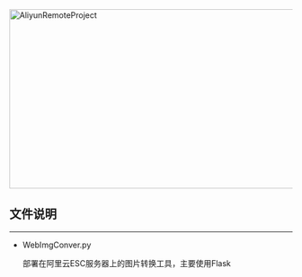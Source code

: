 <img src="https://socialify.git.ci/Euclid-Jie/AliyunRemoteProject/image?font=Source%20Code%20Pro&language=1&name=1&owner=1&theme=Auto" alt="AliyunRemoteProject" width="640" height="320" />

## 文件说明

------

- WebImgConver.py

  部署在阿里云ESC服务器上的图片转换工具，主要使用Flask
